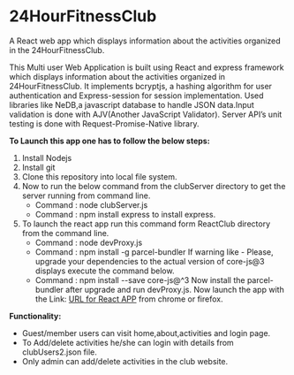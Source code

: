 # 24HourFitnessClub

A React web app which displays information about the activities organized in 
the 24HourFitnessClub.

This Multi user Web Application is built using React and express framework which
displays information about the activities organized in 24HourFitnessClub.
It implements bcryptjs, a hashing algorithm for user authentication and Express-session 
for session implementation. Used libraries like NeDB,a javascript database to handle
JSON data.Input validation is done with AJV(Another JavaScript Validator).
Server API’s unit testing  is done with Request-Promise-Native library. 

**To Launch this app one has to follow the below steps:**
1. Install Nodejs
2. Install git
3. Clone this repository into local file system.
4. Now to run the below command from the clubServer directory to get the server running from command line.
	* Command : node clubServer.js
	* Command : npm install express to install express.
5. To launch the react app run this command form ReactClub directory from the command line.
	* Command : node devProxy.js
	* Command : npm install -g parcel-bundler If warning like - Please, upgrade your dependencies to the actual version of core-js@3 displays execute the command below.
    * Command : npm install --save core-js@^3 Now install the parcel-bundler after upgrade and run devProxy.js.
Now launch the app with the Link: [URL for React APP](http://localhost:1234) from chrome or firefox.

**Functionality:**
* Guest/member users can visit home,about,activities and login page.
* To Add/delete activities he/she can login with details from clubUsers2.json file. 
* Only admin can add/delete activities in the club website.

